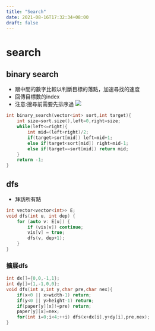 ```yaml
---
title: "Search"
date: 2021-08-16T17:32:34+08:00
draft: false
---
```

<!--more-->
# search
## binary search
* 跟中間的數字比較以判斷目標的落點，加速尋找的速度
* 回傳目標數的index
* 注意:搜尋前需要先排序過
![](https://i.imgur.com/uR0vWaY.png)
```C++
int binary_search(vector<int> sort,int target){
    int size=sort.size(),left=0,right=size;
    while(left<=right){
        int mid=(left+right)/2;
        if(target>sort[mid]) left=mid+1;
        else if(target<sort[mid]) right=mid-1;
        else if(target==sort[mid]) return mid;
    }
    return -1;
}
```
## dfs
- 拜訪所有點
```C++
int vector<vector<int>> E;
void dfs(int u, int dep) {
    for (auto v: E[u]) {
        if (vis[v]) continue;
        vis[v] = true;
        dfs(v, dep+1);
    }
}
```
### 擴展dfs
```C++
int dx[]={0,0,-1,1};
int dy[]={1,-1,0,0};
void dfs(int x,int y,char pre,char nex){
    if(x<0 || x>width-1) return;
    if(y<0 || y>height-1) return;
    if(paper[y][x]!=pre) return;
    paper[y][x]=nex;
    for(int i=0;i<4;++i) dfs(x+dx[i],y+dy[i],pre,nex);
}
```
